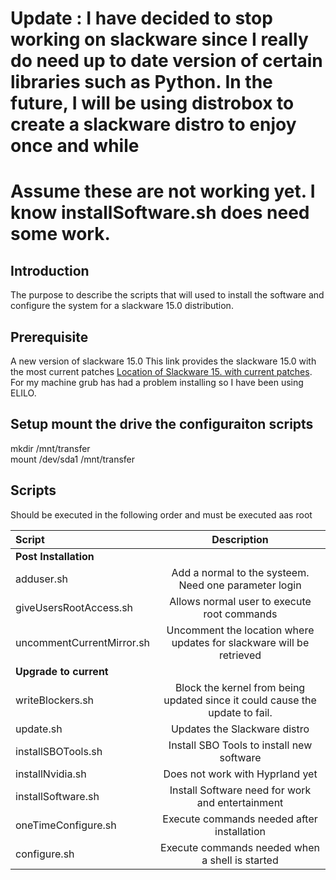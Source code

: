 # Update : I have decided to stop working on slackware since I really do need up to date version of certain libraries such as Python.  In the future, I will be using distrobox to create a slackware distro to enjoy once and while 

# Assume these are not working yet.  I know installSoftware.sh does need some work.

## Introduction
The purpose to describe the scripts that will used to install the software and configure the system 
for a slackware 15.0 distribution.

## Prerequisite
A new version of slackware 15.0 This link provides the slackware 15.0 with the most current patches [Location of Slackware 15. with current patches](https://slackware.uk/people/alien-current-iso/slackware64-current-iso/).  For my machine grub has had a problem installing so I have been using ELILO.


## Setup mount the drive the configuraiton scripts

mkdir /mnt/transfer<br>
mount /dev/sda1 /mnt/transfer

## Scripts
Should be executed in the following order and must be executed aas root

| Script                    | Description                                                                  |
| :------------------       | :---------:                                                                  |
| **Post Installation**     |                                                                              |
| adduser.sh                | Add a normal to the systeem.  Need one parameter login                       | 
| giveUsersRootAccess.sh    | Allows normal user to execute root commands                                  |  
| uncommentCurrentMirror.sh | Uncomment the location where updates for slackware will be retrieved         |
| **Upgrade to current**   |                                                                               |
| writeBlockers.sh          | Block the kernel from being updated since it could cause the update to fail. |
| update.sh                 | Updates the Slackware distro                                                 |
| installSBOTools.sh        | Install SBO Tools to install new software                                    |
| installNvidia.sh          | Does not work with Hyprland yet                                              |
| installSoftware.sh        | Install Software need for work and entertainment                             |
| oneTimeConfigure.sh       | Execute commands needed after installation                                   |
| configure.sh              | Execute commands needed when a shell is started                              |
